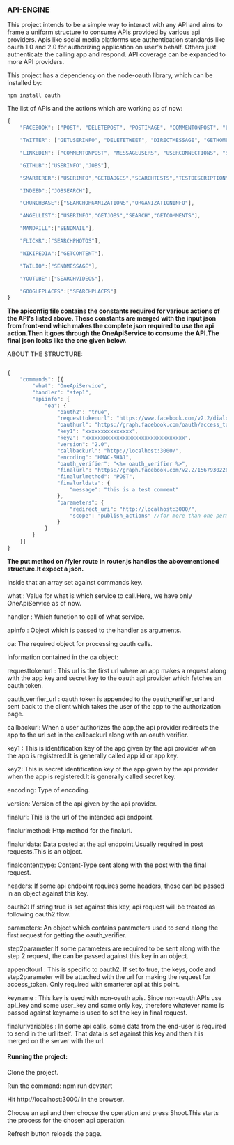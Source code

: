 
### API-ENGINE

This project intends to be a simple way to interact with any API and aims to frame a uniform structure to consume APIs provided by various api providers. Apis like social media platforms use authentication standards like oauth 1.0 and 2.0 for authorizing application on user's behalf. Others just authenticate the calling app and respond. API coverage can be expanded to more API providers.



This project has a dependency on the node-oauth library, which can be installed by:

```
npm install oauth
```

The list of APIs and the actions which are working as of now:
```javascript
{
    "FACEBOOK": ["POST", "DELETEPOST", "POSTIMAGE", "COMMENTONPOST", "LIKEPOST", "GETUSERINFO", "GETFEED"],

    "TWITTER": ["GETUSERINFO", "DELETETWEET", "DIRECTMESSAGE", "GETHOMETIMELINE", "GETUSERTIMELINE", "FOLLOWERS", "FRIENDS", "POSTTWEET", "UPLOADIMAGE", "TWEETIMAGE", "RETWEET", "TRENDSEARCH", "PLACETRENDSEARCH"],

    "LINKEDIN": ["COMMENTONPOST", "MESSAGEUSERS", "USERCONNECTIONS", "SEARCHUSERS", "GETFEED", "GETUSERINFO", "LIKEPOST", "POST"],

    "GITHUB":["USERINFO","JOBS"],

    "SMARTERER":["USERINFO","GETBADGES","SEARCHTESTS","TESTDESCRIPTION"],

    "INDEED":["JOBSEARCH"],

    "CRUNCHBASE":["SEARCHORGANIZATIONS","ORGANIZATIONINFO"],

    "ANGELLIST":["USERINFO","GETJOBS","SEARCH","GETCOMMENTS"],

    "MANDRILL":["SENDMAIL"],

    "FLICKR":["SEARCHPHOTOS"],

    "WIKIPEDIA":["GETCONTENT"],

    "TWILIO":["SENDMESSAGE"],

    "YOUTUBE":["SEARCHVIDEOS"],

    "GOOGLEPLACES":["SEARCHPLACES"]
}
```

**The apiconfig file contains the constants required for various actions of the API's listed above. These constants are merged with the input json from front-end which makes the complete json required to use the api action.Then it goes through the OneApiService to consume the API.The final json looks like the one given below.**


ABOUT THE STRUCTURE:

```javascript

{
    "commands": [{
        "what": "OneApiService",
        "handler": "step1",
        "apiinfo": {
            "oa": {
                "oauth2": "true",
                "requesttokenurl": "https://www.facebook.com/v2.2/dialog/oauth",
                "oauthurl": "https://graph.facebook.com/oauth/access_token",
                "key1": "xxxxxxxxxxxxxxx",
                "key2": "xxxxxxxxxxxxxxxxxxxxxxxxxxxxxxxx",
                "version": "2.0",
                "callbackurl": "http://localhost:3000/",
                "encoding": "HMAC-SHA1",
                "oauth_verifier": "<%= oauth_verifier %>",
                "finalurl": "https://graph.facebook.com/v2.2/1567930226797113/comments",
                "finalurlmethod": "POST",
                "finalurldata": {
                    "message": "this is a test comment"
                },
                "parameters": {
                    "redirect_uri": "http://localhost:3000/",
                    "scope": "publish_actions" //for more than one permissions comma separated permission names  can can be passed against scope.
                }
            }
        }
    }]
}
```

**The put method on /fyler route in router.js handles the abovementioned structure.It expect a json.**

Inside that an array set against commands key. 

what : Value for what is which service to call.Here, we have only OneApiService as of now.

handler : Which function to call of what service.

apinfo : Object which is passed to the handler as arguments.

oa: The required object for processing oauth calls.


Information contained in the oa object:

requesttokenurl : This url is the first url where an app makes a request along with the app key and secret key
 to the oauth api provider which fetches an oauth token.

oauth_verifier_url : oauth token is appended to the oauth_verifier_url and sent back to the client which takes the user of the app to the authorization page. 

callbackurl: When a user authorizes the app,the api provider redirects the app to the url set in the callbackurl along with an oauth verifier.

key1 : This is identification key of the app given by the api provider when the app is registered.It is generally called app id or app key.

key2: This is  secret identification key of the app given by the api provider when the app is registered.It is generally called secret key.

encoding: Type of encoding.

version: Version of the api given by the api provider.

finalurl: This is the url of the intended api endpoint.

finalurlmethod: Http method for the finalurl.

finalurldata: Data posted at the api endpoint.Usually required in post requests.This is an object.

finalcontenttype: Content-Type sent along with the post with the final request.

headers: If some api endpoint requires some headers, those can be passed in an object against this key.

oauth2: If string true is set against this key, api request will be treated as following oauth2 flow.

parameters: An object which contains parameters used to send along the first request for getting the oauth_verifier.

step2parameter:If some parameters are required to be sent along with the step 2 request, the can be passed against this key in an object.

appendtourl : This is specific to oauth2. If set to true, the keys, code and step2parameter will be attached with the url for making the request for access_token. Only required with smarterer api at this point.

keyname : This key is used with non-oauth apis. Since non-oauth APIs use api_key and some user_key and some only key, therefore whatever name is passed against keyname is used to set the key in final request.

finalurlvariables : In some api calls, some data from the end-user is required to send in the url itself. That data is set against this key and then it is merged on the server with the url.


#### Running the project:

Clone the project.

Run the command: npm run devstart

Hit http://localhost:3000/ in the browser.

Choose an api and then choose the operation and press Shoot.This starts the process for the chosen api operation.

Refresh button reloads the page.






